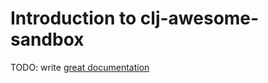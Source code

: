 # Introduction to clj-awesome-sandbox

TODO: write [great documentation](http://jacobian.org/writing/what-to-write/)
